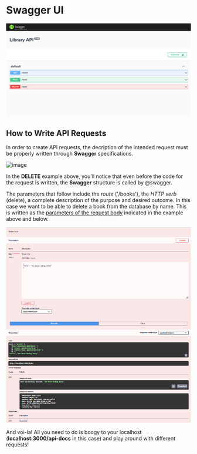 # Swagger UI

![image](swag.png)

## How to Write API Requests


In order to create API requests, the decription of the intended request must be properly written through <b>Swagger</b> specifications.

![image](code.png)

In the <b>DELETE</b> example above, you'll notice that even before the code for the request is written, the <b>Swagger</b> structure is called by @swagger. 

The parameters that follow include the <i>route</i> ('/books'), the <i>HTTP verb</i> (delete), a complete description of the purpose and desired outcome. In this case we want to be able to delete a book from the database by name. This is written as the <u>parameters of the request body</u> indicated in the example above and below. 

![image](delete.png)

And voi-la! All you need to do is boogy to your localhost (<b>localhost:3000/api-docs</b> in this case) and play around with different requests!

